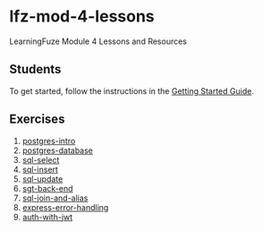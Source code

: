 # lfz-mod-4-lessons

LearningFuze Module 4 Lessons and Resources

## Students

To get started, follow the instructions in the [Getting Started Guide](guides/getting-started.md).

## Exercises

1. [postgres-intro](exercises/01-postgres-intro)
1. [postgres-database](exercises/02-postgres-database)
1. [sql-select](exercises/03-sql-select)
1. [sql-insert](exercises/04-sql-insert)
1. [sql-update](exercises/05-sql-update)
1. [sgt-back-end](exercises/06-sgt-back-end)
1. [sql-join-and-alias](exercises/07-sql-join-and-alias)
1. [express-error-handling](exercises/08-express-error-handling)
1. [auth-with-jwt](exercises/09-auth-with-jwt)
